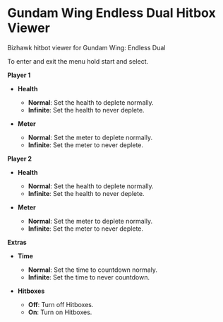 # Gundam Wing Endless Dual Hitbox Viewer
Bizhawk hitbot viewer for Gundam Wing: Endless Dual

To enter and exit the menu hold start and select.

**Player 1**

- **Health**
    - **Normal**: Set the health to deplete normally.
    - **Infinite**: Set the health to never deplete.

- **Meter**
    - **Normal**: Set the meter to deplete normally.
    - **Infinite**: Set the meter to never deplete.

**Player 2**

- **Health**
    - **Normal**: Set the health to deplete normally.
    - **Infinite**: Set the health to never deplete.

- **Meter**
    - **Normal**: Set the meter to deplete normally.
    - **Infinite**: Set the meter to never deplete.

**Extras**

- **Time**
    - **Normal**: Set the time to countdown normaly.
    - **Infinite**: Set the time to never countdown.
  
- **Hitboxes**
    - **Off**: Turn off Hitboxes.
    - **On**: Turn on Hitboxes.
